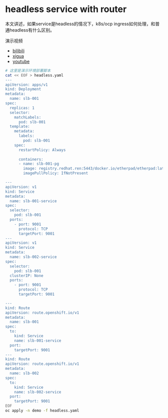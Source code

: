 # headless service with router

本文讲述，如果service是headless的情况下，k8s/ocp ingress如何处理，和普通headless有什么区别。

演示视频
- [bilibili](https://www.bilibili.com/video/BV1Q54y1S7Kg/)
- [xigua](https://www.ixigua.com/6857041180861923843/)
- [youtube](https://youtu.be/u6UYc7Hdtqc)

```bash
# 这里是演示环境部署脚本
cat << EOF > headless.yaml
---
apiVersion: apps/v1
kind: Deployment
metadata:
  name: slb-001
spec:
  replicas: 1
  selector: 
    matchLabels: 
      pod: slb-001
  template: 
    metadata: 
      labels: 
        pod: slb-001
    spec:
      restartPolicy: Always
      
      containers:
      - name: slb-001-pg
        image: registry.redhat.ren:5443/docker.io/etherpad/etherpad:latest
        imagePullPolicy: IfNotPresent

---
apiVersion: v1
kind: Service
metadata:
  name: slb-001-service
spec:
  selector:
    pod: slb-001
  ports:
    - port: 9001
      protocol: TCP
      targetPort: 9001
---
apiVersion: v1
kind: Service
metadata:
  name: slb-002-service
spec:
  selector:
    pod: slb-001
  clusterIP: None
  ports:
    - port: 9001
      protocol: TCP
      targetPort: 9001

---
kind: Route
apiVersion: route.openshift.io/v1
metadata:
  name: slb-001
spec:
  to:
    kind: Service
    name: slb-001-service
  port:
    targetPort: 9001
---
kind: Route
apiVersion: route.openshift.io/v1
metadata:
  name: slb-002
spec:
  to:
    kind: Service
    name: slb-002-service
  port:
    targetPort: 9001
EOF
oc apply -n demo -f headless.yaml


```